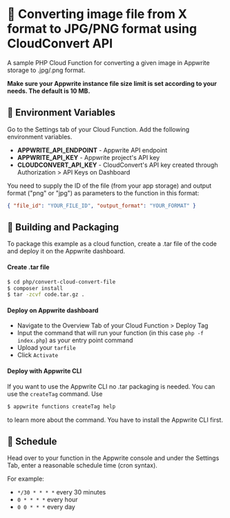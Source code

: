 # 📧 Converting image file from X format to JPG/PNG format using CloudConvert API
A sample PHP Cloud Function for converting a given image in Appwrite storage to .jpg/.png format.

**Make sure your Appwrite instance file size limit is set according to your needs. The default is 10 MB.**

## 📝 Environment Variables

Go to the Settings tab of your Cloud Function. Add the following environment variables.
- **APPWRITE_API_ENDPOINT** - Appwrite API endpoint
- **APPWRITE_API_KEY** - Appwrite project's API key
- **CLOUDCONVERT_API_KEY** - CloudConvert's API key created through Authorization > API Keys on Dashboard

You need to supply the ID of the file (from your app storage) and output format ("png" or "jpg") as parameters to the function in this format: 

```json
{ "file_id": "YOUR_FILE_ID", "output_format": "YOUR_FORMAT" }
```

## 🚀 Building and Packaging

To package this example as a cloud function, create a .tar file of the code and deploy it on the Appwrite dashboard.

#### Create .tar file

```bash
$ cd php/convert-cloud-convert-file
$ composer install
$ tar -zcvf code.tar.gz . 
```
#### Deploy on Appwrite dashboard

* Navigate to the Overview Tab of your Cloud Function > Deploy Tag
* Input the command that will run your function (in this case `php -f index.php`) as your entry point command
* Upload your `tarfile`
* Click `Activate`

#### Deploy with Appwrite CLI

If you want to use the Appwrite CLI no .tar packaging is needed. You can use the `createTag` command. Use 

```bash
$ appwrite functions createTag help
```
to learn more about the command. You have to install the Appwrite CLI first.


## 🎯 Schedule

Head over to your function in the Appwrite console and under the Settings Tab, enter a reasonable schedule time (cron syntax).

For example:

- `*/30 * * * *` every 30 minutes
- `0 * * * *` every hour
- `0 0 * * *` every day